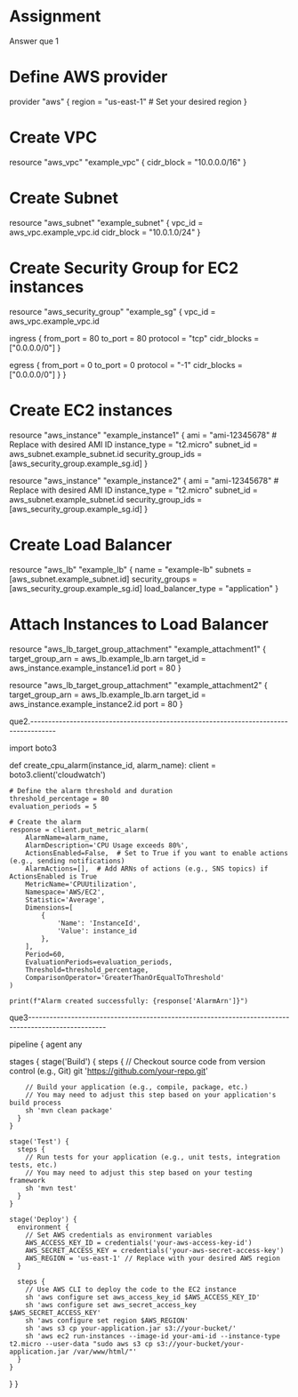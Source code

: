 # Assignment

Answer que 1
# Define AWS provider
provider "aws" {
  region = "us-east-1"  # Set your desired region
}

# Create VPC
resource "aws_vpc" "example_vpc" {
  cidr_block = "10.0.0.0/16"
}

# Create Subnet
resource "aws_subnet" "example_subnet" {
  vpc_id     = aws_vpc.example_vpc.id
  cidr_block = "10.0.1.0/24"
}

# Create Security Group for EC2 instances
resource "aws_security_group" "example_sg" {
  vpc_id = aws_vpc.example_vpc.id

  ingress {
    from_port   = 80
    to_port     = 80
    protocol    = "tcp"
    cidr_blocks = ["0.0.0.0/0"]
  }

  egress {
    from_port   = 0
    to_port     = 0
    protocol    = "-1"
    cidr_blocks = ["0.0.0.0/0"]
  }
}

# Create EC2 instances
resource "aws_instance" "example_instance1" {
  ami           = "ami-12345678"  # Replace with desired AMI ID
  instance_type = "t2.micro"
  subnet_id     = aws_subnet.example_subnet.id
  security_group_ids = [aws_security_group.example_sg.id]
}

resource "aws_instance" "example_instance2" {
  ami           = "ami-12345678"  # Replace with desired AMI ID
  instance_type = "t2.micro"
  subnet_id     = aws_subnet.example_subnet.id
  security_group_ids = [aws_security_group.example_sg.id]
}

# Create Load Balancer
resource "aws_lb" "example_lb" {
  name               = "example-lb"
  subnets            = [aws_subnet.example_subnet.id]
  security_groups    = [aws_security_group.example_sg.id]
  load_balancer_type = "application"
}

# Attach Instances to Load Balancer
resource "aws_lb_target_group_attachment" "example_attachment1" {
  target_group_arn = aws_lb.example_lb.arn
  target_id        = aws_instance.example_instance1.id
  port             = 80
}

resource "aws_lb_target_group_attachment" "example_attachment2" {
  target_group_arn = aws_lb.example_lb.arn
  target_id        = aws_instance.example_instance2.id
  port             = 80
}

que2.-------------------------------------------------------------------------------------

import boto3

def create_cpu_alarm(instance_id, alarm_name):
    client = boto3.client('cloudwatch')

    # Define the alarm threshold and duration
    threshold_percentage = 80
    evaluation_periods = 5

    # Create the alarm
    response = client.put_metric_alarm(
        AlarmName=alarm_name,
        AlarmDescription='CPU Usage exceeds 80%',
        ActionsEnabled=False,  # Set to True if you want to enable actions (e.g., sending notifications)
        AlarmActions=[],  # Add ARNs of actions (e.g., SNS topics) if ActionsEnabled is True
        MetricName='CPUUtilization',
        Namespace='AWS/EC2',
        Statistic='Average',
        Dimensions=[
            {
                'Name': 'InstanceId',
                'Value': instance_id
            },
        ],
        Period=60,
        EvaluationPeriods=evaluation_periods,
        Threshold=threshold_percentage,
        ComparisonOperator='GreaterThanOrEqualToThreshold'
    )

    print(f"Alarm created successfully: {response['AlarmArn']}")

que3----------------------------------------------------------------------------------------------------

pipeline {
  agent any

  stages {
    stage('Build') {
      steps {
        // Checkout source code from version control (e.g., Git)
        git 'https://github.com/your-repo.git'
        
        // Build your application (e.g., compile, package, etc.)
        // You may need to adjust this step based on your application's build process
        sh 'mvn clean package'
      }
    }

    stage('Test') {
      steps {
        // Run tests for your application (e.g., unit tests, integration tests, etc.)
        // You may need to adjust this step based on your testing framework
        sh 'mvn test'
      }
    }

    stage('Deploy') {
      environment {
        // Set AWS credentials as environment variables
        AWS_ACCESS_KEY_ID = credentials('your-aws-access-key-id')
        AWS_SECRET_ACCESS_KEY = credentials('your-aws-secret-access-key')
        AWS_REGION = 'us-east-1' // Replace with your desired AWS region
      }
      
      steps {
        // Use AWS CLI to deploy the code to the EC2 instance
        sh 'aws configure set aws_access_key_id $AWS_ACCESS_KEY_ID'
        sh 'aws configure set aws_secret_access_key $AWS_SECRET_ACCESS_KEY'
        sh 'aws configure set region $AWS_REGION'
        sh 'aws s3 cp your-application.jar s3://your-bucket/'
        sh 'aws ec2 run-instances --image-id your-ami-id --instance-type t2.micro --user-data "sudo aws s3 cp s3://your-bucket/your-application.jar /var/www/html/"'
      }
    }
  }
}




